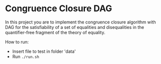 # Congruence Closure DAG

In this project you are to implement the congruence closure algorithm with DAG for the
satisfiability of a set of equalities and disequalities in the quantifier-free fragment of the
theory of equality.

How to run:

- Insert file to test in folder 'data'
- Run ```./run.sh```
